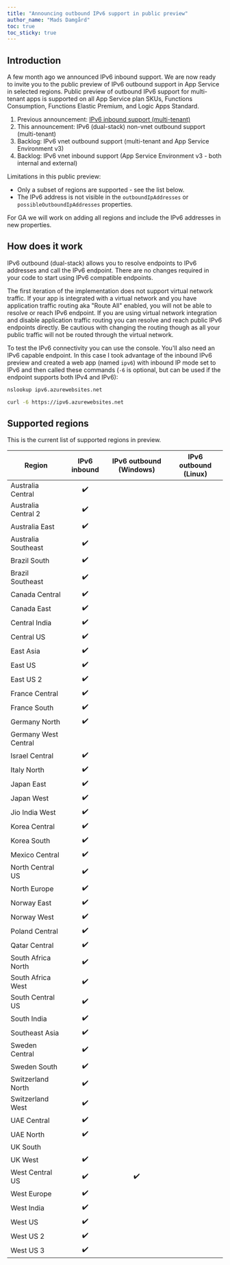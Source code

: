 ```yaml
---
title: "Announcing outbound IPv6 support in public preview"
author_name: "Mads Damgård"
toc: true
toc_sticky: true
---
```


## Introduction

A few month ago we announced IPv6 inbound support. We are now ready to invite you to the public preview of IPv6 outbound support in App Service in selected regions. Public preview of outbound IPv6 support for multi-tenant apps is supported on all App Service plan SKUs, Functions Consumption, Functions Elastic Premium, and Logic Apps Standard.

1. Previous announcement: [IPv6 inbound support (multi-tenant)](https://azure.github.io/AppService/2024/06/01/Announcing-Inbound-IPv6-support)
1. This announcement: IPv6 (dual-stack) non-vnet outbound support (multi-tenant)
1. Backlog: IPv6 vnet outbound support (multi-tenant and App Service Environment v3)
1. Backlog: IPv6 vnet inbound support (App Service Environment v3 - both internal and external)

Limitations in this public preview:

* Only a subset of regions are supported - see the list below.
* The IPv6 address is not visible in the `outboundIpAddresses` or `possibleOutboundIpAddresses` properties.

For GA we will work on adding all regions and include the IPv6 addresses in new properties.

## How does it work

IPv6 outbound (dual-stack) allows you to resolve endpoints to IPv6 addresses and call the IPv6 endpoint. There are no changes required in your code to start using IPv6 compatible endpoints.

The first iteration of the implementation does not support virtual network traffic. If your app is integrated with a virtual network and you have application traffic routing aka "Route All" enabled, you will not be able to resolve or reach IPv6 endpoint. If you are using virtual network integration and disable application traffic routing you can resolve and reach public IPv6 endpoints directly. Be cautious with changing the routing though as all your public traffic will not be routed through the virtual network.

To test the IPv6 connectivity you can use the console. You'll also need an IPv6 capable endpoint. In this case I took advantage of the inbound IPv6 preview and created a web app (named `ipv6`) with inbound IP mode set to IPv6 and then called these commands (`-6` is optional, but can be used if the endpoint supports both IPv4 and IPv6):

```bash
nslookup ipv6.azurewebsites.net

curl -6 https://ipv6.azurewebsites.net
```

## Supported regions

This is the current list of supported regions in preview.

| Region               | IPv6 inbound          |  IPv6 outbound (Windows) | IPv6 outbound (Linux) |
| -------------------- | :-------------------: | :----------------------: | :-------------------: |
| Australia Central    | :heavy_check_mark:    |                          |                       |
| Australia Central 2  | :heavy_check_mark:    |                          |                       |
| Australia East       | :heavy_check_mark:    |                          |                       |
| Australia Southeast  | :heavy_check_mark:    |                          |                       |
| Brazil South         | :heavy_check_mark:    |                          |                       |
| Brazil Southeast     | :heavy_check_mark:    |                          |                       |
| Canada Central       | :heavy_check_mark:    |                          |                       |
| Canada East          | :heavy_check_mark:    |                          |                       |
| Central India        | :heavy_check_mark:    |                          |                       |
| Central US           | :heavy_check_mark:    |                          |                       |
| East Asia            | :heavy_check_mark:    |                          |                       |
| East US              | :heavy_check_mark:    |                          |                       |
| East US 2            | :heavy_check_mark:    |                          |                       |
| France Central       | :heavy_check_mark:    |                          |                       |
| France South         | :heavy_check_mark:    |                          |                       |
| Germany North        | :heavy_check_mark:    |                          |                       |
| Germany West Central |                       |                          |                       |
| Israel Central       | :heavy_check_mark:    |                          |                       |
| Italy North          | :heavy_check_mark:    |                          |                       |
| Japan East           | :heavy_check_mark:    |                          |                       |
| Japan West           | :heavy_check_mark:    |                          |                       |
| Jio India West       | :heavy_check_mark:    |                          |                       |
| Korea Central        | :heavy_check_mark:    |                          |                       |
| Korea South          | :heavy_check_mark:    |                          |                       |
| Mexico Central       | :heavy_check_mark:    |                          |                       |
| North Central US     | :heavy_check_mark:    |                          |                       |
| North Europe         | :heavy_check_mark:    |                          |                       |
| Norway East          | :heavy_check_mark:    |                          |                       |
| Norway West          | :heavy_check_mark:    |                          |                       |
| Poland Central       | :heavy_check_mark:    |                          |                       |
| Qatar Central        | :heavy_check_mark:    |                          |                       |
| South Africa North   | :heavy_check_mark:    |                          |                       |
| South Africa West    | :heavy_check_mark:    |                          |                       |
| South Central US     | :heavy_check_mark:    |                          |                       |
| South India          | :heavy_check_mark:    |                          |                       |
| Southeast Asia       | :heavy_check_mark:    |                          |                       |
| Sweden Central       | :heavy_check_mark:    |                          |                       |
| Sweden South         | :heavy_check_mark:    |                          |                       |
| Switzerland North    | :heavy_check_mark:    |                          |                       |
| Switzerland West     | :heavy_check_mark:    |                          |                       |
| UAE Central          | :heavy_check_mark:    |                          |                       |
| UAE North            | :heavy_check_mark:    |                          |                       |
| UK South             |                       |                          |                       |
| UK West              | :heavy_check_mark:    |                          |                       |
| West Central US      | :heavy_check_mark:    | :heavy_check_mark:       |                       |
| West Europe          | :heavy_check_mark:    |                          |                       |
| West India           | :heavy_check_mark:    |                          |                       |
| West US              | :heavy_check_mark:    |                          |                       |
| West US 2            | :heavy_check_mark:    |                          |                       |
| West US 3            | :heavy_check_mark:    |                          |                       |
